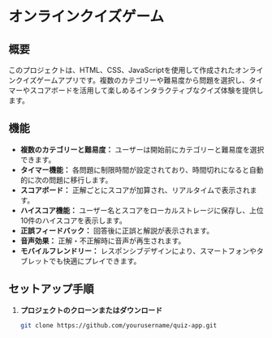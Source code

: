 # オンラインクイズゲーム
## 概要
このプロジェクトは、HTML、CSS、JavaScriptを使用して作成されたオンラインクイズゲームアプリです。複数のカテゴリーや難易度から問題を選択し、タイマーやスコアボードを活用して楽しめるインタラクティブなクイズ体験を提供します。
## 機能
- **複数のカテゴリーと難易度：** ユーザーは開始前にカテゴリーと難易度を選択できます。
- **タイマー機能：** 各問題に制限時間が設定されており、時間切れになると自動的に次の問題に移行します。
- **スコアボード：** 正解ごとにスコアが加算され、リアルタイムで表示されます。
- **ハイスコア機能：** ユーザー名とスコアをローカルストレージに保存し、上位10件のハイスコアを表示します。
- **正誤フィードバック：** 回答後に正誤と解説が表示されます。
- **音声効果：** 正解・不正解時に音声が再生されます。
- **モバイルフレンドリー：** レスポンシブデザインにより、スマートフォンやタブレットでも快適にプレイできます。
## セットアップ手順
1. **プロジェクトのクローンまたはダウンロード**
   ```bash
   git clone https://github.com/yourusername/quiz-app.git